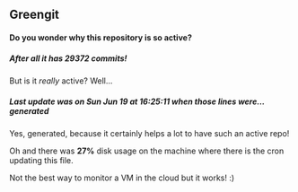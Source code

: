 ## Greengit

#### Do you wonder why this repository is so active?

##### After all it has 29372 commits!

But is it *really* active? Well...

##### Last update was on Sun Jun 19 at 16:25:11 when those lines were... generated

Yes, generated, because it certainly helps a lot to have such an active repo!

Oh and there was **27%** disk usage on the machine
where there is the cron updating this file.

Not the best way to monitor a VM in the cloud but it works! :)

